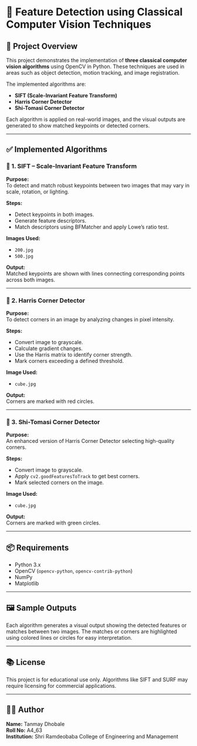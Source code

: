 
# 🧠 Feature Detection using Classical Computer Vision Techniques

## 📁 Project Overview

This project demonstrates the implementation of **three classical computer vision algorithms** using OpenCV in Python. These techniques are used in areas such as object detection, motion tracking, and image registration.

The implemented algorithms are:

- **SIFT (Scale-Invariant Feature Transform)**
- **Harris Corner Detector**
- **Shi-Tomasi Corner Detector**

Each algorithm is applied on real-world images, and the visual outputs are generated to show matched keypoints or detected corners.

---

## ✅ Implemented Algorithms

### 🔹 1. SIFT – Scale-Invariant Feature Transform

**Purpose:**  
To detect and match robust keypoints between two images that may vary in scale, rotation, or lighting.

**Steps:**
- Detect keypoints in both images.
- Generate feature descriptors.
- Match descriptors using BFMatcher and apply Lowe’s ratio test.

**Images Used:**  
- `200.jpg`  
- `500.jpg`

**Output:**  
Matched keypoints are shown with lines connecting corresponding points across both images.

---

### 🔹 2. Harris Corner Detector

**Purpose:**  
To detect corners in an image by analyzing changes in pixel intensity.

**Steps:**
- Convert image to grayscale.
- Calculate gradient changes.
- Use the Harris matrix to identify corner strength.
- Mark corners exceeding a defined threshold.

**Image Used:**  
- `cube.jpg`

**Output:**  
Corners are marked with red circles.

---

### 🔹 3. Shi-Tomasi Corner Detector

**Purpose:**  
An enhanced version of Harris Corner Detector selecting high-quality corners.

**Steps:**
- Convert image to grayscale.
- Apply `cv2.goodFeaturesToTrack` to get best corners.
- Mark selected corners on the image.

**Image Used:**  
- `cube.jpg`

**Output:**  
Corners are marked with green circles.

---


## 📦 Requirements

- Python 3.x
- OpenCV (`opencv-python`, `opencv-contrib-python`)
- NumPy
- Matplotlib

---

## 🖼️ Sample Outputs

Each algorithm generates a visual output showing the detected features or matches between two images. The matches or corners are highlighted using colored lines or circles for easy interpretation.

---

## 📚 License

This project is for educational use only. Algorithms like SIFT and SURF may require licensing for commercial applications.

---

## 👨‍🎓 Author

**Name:** Tanmay Dhobale  
**Roll No:** A4_63  
**Institution:** Shri Ramdeobaba College of Engineering and Management
